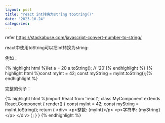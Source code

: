 ```yaml
---
layout: post
title: "react int转换为string toString()"
date: "2023-10-24"
categories: 
---
```

<p>refer <a href="https://stackabuse.com/javascript-convert-number-to-string/">https://stackabuse.com/javascript-convert-number-to-string/</a></p>
<p>react中使用toString可以把int转换为string:</p>
<p>例如：</p>
{% highlight html %}let a = 20
a.toString();    // &#39;20&#39;{% endhighlight %}
{% highlight html %}const myInt = 42;
const myString = myInt.toString();{% endhighlight %}
<p>完整的例子：</p>
{% highlight html %}import React from &#39;react&#39;;
class MyComponent extends React.Component {
render() {
const myInt = 42;
const myString = myInt.toString();
return (
&lt;div&gt;
&lt;p&gt;整数: {myInt}&lt;/p&gt;
&lt;p&gt;字符串: {myString}&lt;/p&gt;
&lt;/div&gt;
);
}
}
{% endhighlight %}
